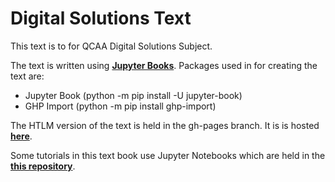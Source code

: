 # Digital Solutions Text

This text is to for QCAA Digital Solutions Subject.

The text is written using **[Jupyter Books](https://jupyterbook.org/en/stable/)**. Packages used in for creating the text are:
- Jupyter Book (python -m pip install -U jupyter-book)
- GHP Import (python -m pip install ghp-import)

The HTLM version of the text is held in the gh-pages branch. It is is hosted **[here](https://damom73.github.io/digital-solutions-text/intro.html)**.

Some tutorials in this text book use Jupyter Notebooks which are held in the **[this repository](https://github.com/DamoM73/edge-approach-to-digital-solutions)**.
